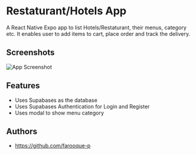 
# Restaturant/Hotels App

A React Native Expo app to list Hotels/Restaturant, their menus, category etc. It enables user to add items to cart, place order and track the delivery.







## Screenshots

![App Screenshot](https://res.cloudinary.com/duivztddr/image/upload/v1706466523/app%20screenshots/748shots_so_bnsdab.jpg)



## Features

- Uses Supabases as the database
- Uses Supabases Authentication for Login and Register
- Uses modal to show menu category



## Authors

- https://github.com/farooque-p


